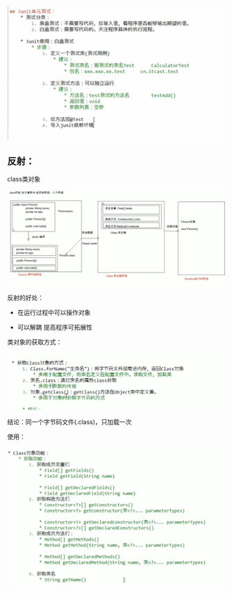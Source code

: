 ![image-20200811194122056](https://raw.githubusercontent.com/yanzhenxing123/blogImg/master/typora202008/22/111305-172549.png)

## 反射：

class类对象

![image-20200811195321704](https://raw.githubusercontent.com/yanzhenxing123/blogImg/master/typora202008/22/111309-196505.png)

反射的好处：

+ 在运行过程中可以操作对象

+ 可以解耦 提高程序可拓展性



类对象的获取方式：

![image-20200811200119998](https://raw.githubusercontent.com/yanzhenxing123/blogImg/master/typora202008/22/111312-490293.png)

结论：同一个字节码文件(.class)，只加载一次

使用：

![image-20200811200248325](https://raw.githubusercontent.com/yanzhenxing123/blogImg/master/typora202008/22/111316-623689.png)